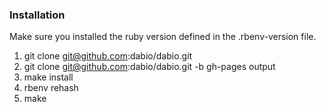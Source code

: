 ### Installation

Make sure you installed the ruby version defined in the .rbenv-version file.

1. git clone git@github.com:dabio/dabio.git
2. git clone git@github.com:dabio/dabio.git -b gh-pages output
3. make install
4. rbenv rehash
5. make
